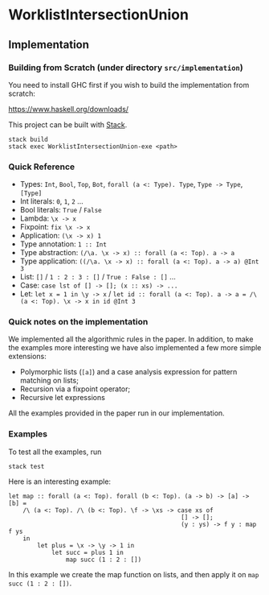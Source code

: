# WorklistIntersectionUnion

## Implementation

### Building from Scratch (under directory `src/implementation`)

You need to install GHC first if you wish to build the implementation from scratch:

https://www.haskell.org/downloads/

This project can be built with [Stack](https://docs.haskellstack.org/en/stable/README/).

```
stack build
stack exec WorklistIntersectionUnion-exe <path>
```

### Quick Reference

* Types: `Int`, `Bool`, `Top`, `Bot`, `forall (a <: Type). Type`, `Type -> Type`, `[Type]`
* Int literals: `0`, `1`, `2` ...
* Bool literals: `True` / `False`
* Lambda: `\x -> x`
* Fixpoint: `fix \x -> x`
* Application: `(\x -> x) 1`
* Type annotation: `1 :: Int`
* Type abstraction: `(/\a. \x -> x) :: forall (a <: Top). a -> a`
* Type application: `((/\a. \x -> x) :: forall (a <: Top). a -> a) @Int 3`
* List: `[]` / `1 : 2 : 3 : []` / `True : False : []` ...
* Case: `case lst of [] -> []; (x :: xs) -> ...`
* Let: `let x = 1 in \y -> x` / `let id :: forall (a <: Top). a -> a = /\(a <: Top). \x -> x in id @Int 3`

### Quick notes on the implementation

We implemented all the algorithmic rules in the paper. In addition, to make the
examples more interesting we have also implemented a few more simple extensions:

- Polymorphic lists (`[a]`) and a case analysis expression for
pattern matching on lists;
- Recursion via a fixpoint operator;
- Recursive let expressions

All the examples provided in the paper run in our implementation. 

### Examples

To test all the examples, run

```
stack test
```

Here is an interesting example:

```
let map :: forall (a <: Top). forall (b <: Top). (a -> b) -> [a] -> [b] =
    /\ (a <: Top). /\ (b <: Top). \f -> \xs -> case xs of
                                                [] -> [];
                                                (y : ys) -> f y : map f ys
    in
        let plus = \x -> \y -> 1 in
            let succ = plus 1 in
                map succ (1 : 2 : [])
```

In this example we create the map function on lists, and then apply
it on `map succ (1 : 2 : [])`.

